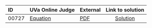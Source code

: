 | ID | UVa Online Judge | External | Link to solution |
|:---|:---|:---|:---:|
| 00727 | [Equation](https://onlinejudge.org/index.php?option=com_onlinejudge&Itemid=8&category=9&page=show_problem&problem=668) | [PDF](https://onlinejudge.org/external/7/727.pdf) | [Solution](https%3A//github.com/versenyi98/programming-contests/tree/master/UVa%20Online%20Judge/00727%2520-%2520Equation)|
